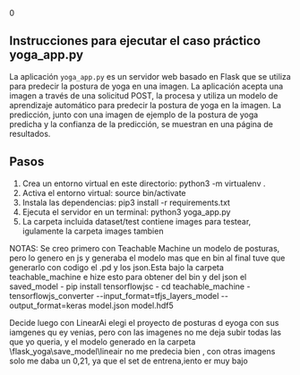 0
## Instrucciones para ejecutar el caso práctico yoga_app.py


La aplicación `yoga_app.py` es un servidor web basado en Flask que se utiliza para predecir la postura de yoga en una imagen. 
La aplicación acepta una imagen a través de una solicitud POST, la procesa y utiliza un modelo de aprendizaje automático 
para predecir la postura de yoga en la imagen. La predicción, junto con una imagen de ejemplo de la postura de yoga 
predicha y la confianza de la predicción, se muestran en una página de resultados.

## Pasos

1. Crea un entorno virtual en este directorio: python3 -m virtualenv .
2. Activa el entorno virtual: source bin/activate
3. Instala las dependencias: pip3 install -r requirements.txt
4. Ejecuta el servidor en un terminal: python3 yoga_app.py
5. La carpeta incluida dataset/test contiene images para testear, igulamente la carpeta images tambien

NOTAS:
Se creo primero con Teachable Machine un modelo de posturas, pero lo genero en js y  generaba el modelo mas que en bin al final tuve que generarlo
con codigo el .pd y los json.Esta bajo la carpeta teachable_machine e hize esto para obtener del bin y del json el saved_model
	- pip install tensorflowjsc
	- cd teachable_machine
     - tensorflowjs_converter --input_format=tfjs_layers_model --output_format=keras model.json model.hdf5

Decide luego con LinearAi elegi el proyecto de posturas d eyoga con sus iamgenes qu ey venias, pero con las imagenes no me deja subir todas las que 
yo queria, y el modelo generado en la carpeta \flask_yoga\save_model\lineair
no me predecia bien , con otras imagens solo me daba un 0,21, ya que el set de entrena,iento er muy bajo
 